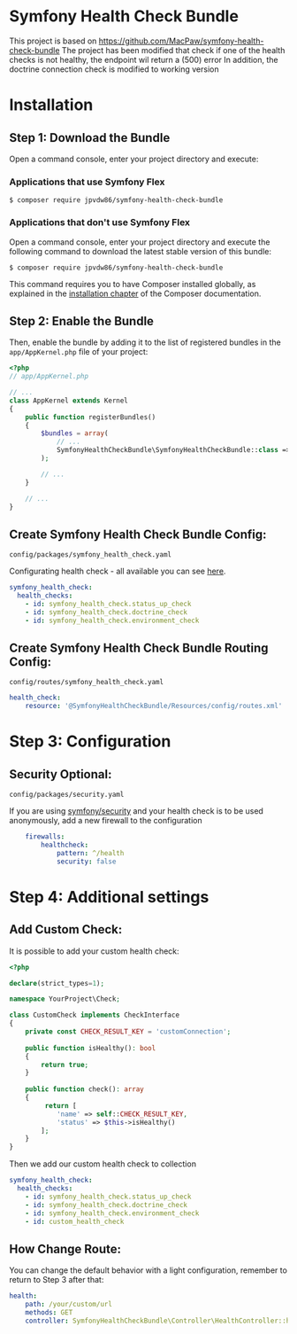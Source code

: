 Symfony Health Check Bundle
=================================

This project is based on https://github.com/MacPaw/symfony-health-check-bundle
The project has been modified that check if one of the health checks is not healthy, the endpoint wil return a (500) error
In addition, the doctrine connection check is modified to working version

Installation
============

Step 1: Download the Bundle
----------------------------------
Open a command console, enter your project directory and execute:

###  Applications that use Symfony Flex

```console
$ composer require jpvdw86/symfony-health-check-bundle
```

### Applications that don't use Symfony Flex

Open a command console, enter your project directory and execute the
following command to download the latest stable version of this bundle:

```console
$ composer require jpvdw86/symfony-health-check-bundle
```

This command requires you to have Composer installed globally, as explained
in the [installation chapter](https://getcomposer.org/doc/00-intro.md)
of the Composer documentation.

Step 2: Enable the Bundle
----------------------------------
Then, enable the bundle by adding it to the list of registered bundles
in the `app/AppKernel.php` file of your project:

```php
<?php
// app/AppKernel.php

// ...
class AppKernel extends Kernel
{
    public function registerBundles()
    {
        $bundles = array(
            // ...
            SymfonyHealthCheckBundle\SymfonyHealthCheckBundle::class => ['all' => true],
        );

        // ...
    }

    // ...
}
```

Create Symfony Health Check Bundle Config:
----------------------------------
`config/packages/symfony_health_check.yaml`

Configurating health check - all available you can see [here](https://github.com/jpvdw86/symfony-health-check-bundle/tree/master/src/Check).

```yaml
symfony_health_check:
  health_checks:
    - id: symfony_health_check.status_up_check
    - id: symfony_health_check.doctrine_check
    - id: symfony_health_check.environment_check
```

Create Symfony Health Check Bundle Routing Config:
----------------------------------
`config/routes/symfony_health_check.yaml`

```yaml
health_check:
    resource: '@SymfonyHealthCheckBundle/Resources/config/routes.xml'
```

Step 3: Configuration
=============

Security Optional:
----------------------------------
`config/packages/security.yaml`

If you are using [symfony/security](https://symfony.com/doc/current/security.html) and your health check is to be used anonymously, add a new firewall to the configuration

```yaml
    firewalls:
        healthcheck:
            pattern: ^/health
            security: false
```

Step 4: Additional settings
=============

Add Custom Check:
----------------------------------
It is possible to add your custom health check:

```php
<?php

declare(strict_types=1);

namespace YourProject\Check;

class CustomCheck implements CheckInterface
{
    private const CHECK_RESULT_KEY = 'customConnection';
    
    public function isHealthy(): bool
    {
        return true;
    }
    
    public function check(): array
    {
         return [
            'name' => self::CHECK_RESULT_KEY,
            'status' => $this->isHealthy()
        ];
    }
}
```

Then we add our custom health check to collection

```yaml
symfony_health_check:
  health_checks:
    - id: symfony_health_check.status_up_check
    - id: symfony_health_check.doctrine_check
    - id: symfony_health_check.environment_check
    - id: custom_health_check
```

How Change Route:
----------------------------------
You can change the default behavior with a light configuration, remember to return to Step 3 after that:
```yaml
health:
    path: /your/custom/url
    methods: GET
    controller: SymfonyHealthCheckBundle\Controller\HealthController::healthCheckAction

```